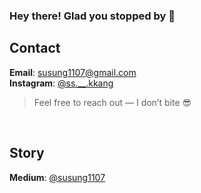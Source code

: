 ### Hey there! Glad you stopped by 👋

<!--
## spec 
Writing the story as we go...

<br>
<br>
-->

## Contact  
**Email**: [susung1107@gmail.com](mailto:susung1107@gmail.com)  
**Instagram**: [@ss.__.kkang](https://www.instagram.com/ss.__.kkang?igsh=MXRxc3Z0MjA3d2J3cw%3D%3D&utm_source=qr)

> Feel free to reach out — I don’t bite 😎

<br>

## Story
**Medium**: [@susung1107](https://medium.com/@susung1107)


<!--
**susung1107/susung1107** is a ✨ _special_ ✨ repository because its `README.md` (this file) appears on your GitHub profile.

Here are some ideas to get you started:

- 🔭 I’m currently working on ...
- 🌱 I’m currently learning ...
- 👯 I’m looking to collaborate on ...
- 🤔 I’m looking for help with ...
- 💬 Ask me about ...
- 📫 How to reach me: ...
- 😄 Pronouns: ...
- ⚡ Fun fact: ...
-->
